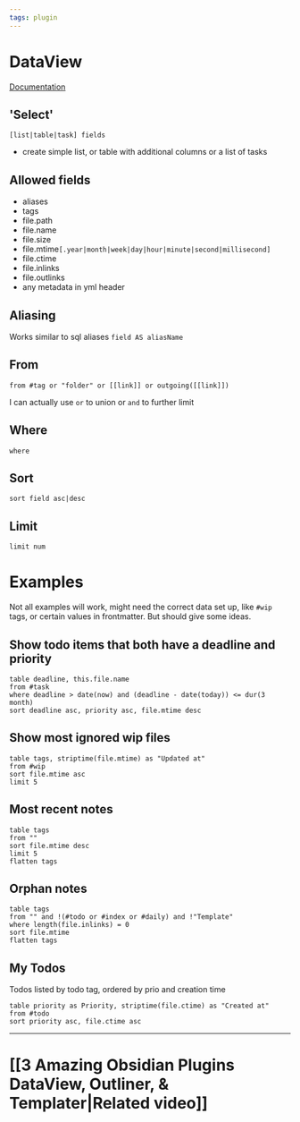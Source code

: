 ```yaml
---
tags: plugin
---
```

# DataView
[Documentation](https://blacksmithgu.github.io/obsidian-dataview/)
## 'Select'
`[list|table|task] fields`
- create simple list, or table with additional columns or a list of tasks

## Allowed fields
- aliases
- tags
- file.path
- file.name
- file.size
- file.mtime`[.year|month|week|day|hour|minute|second|millisecond]`
- file.ctime
- file.inlinks
- file.outlinks
- any metadata in yml header

## Aliasing
Works similar to sql aliases `field AS aliasName`

## From
`from #tag or "folder" or [[link]] or outgoing([[link]])`

I can actually use `or` to union or `and` to further limit

## Where
`where`

## Sort
`sort field asc|desc`

## Limit
`limit num`

# Examples
Not all examples will work, might need the correct data set up, like `#wip` tags, or certain values in frontmatter. But should give some ideas.
## Show todo items that both have a deadline and priority
```dataview
table deadline, this.file.name
from #task  
where deadline > date(now) and (deadline - date(today)) <= dur(3 month)
sort deadline asc, priority asc, file.mtime desc
```
## Show most ignored wip files
```dataview
table tags, striptime(file.mtime) as "Updated at"
from #wip
sort file.mtime asc
limit 5
```

## Most recent notes
```dataview
table tags
from ""
sort file.mtime desc
limit 5
flatten tags
```
## Orphan notes
```dataview
table tags
from "" and !(#todo or #index or #daily) and !"Template"
where length(file.inlinks) = 0
sort file.mtime
flatten tags

```
## My Todos
Todos listed by todo tag, ordered by prio and creation time
```dataview
table priority as Priority, striptime(file.ctime) as "Created at"
from #todo 
sort priority asc, file.ctime asc
```
---
# [[3 Amazing Obsidian Plugins DataView, Outliner, & Templater|Related video]]